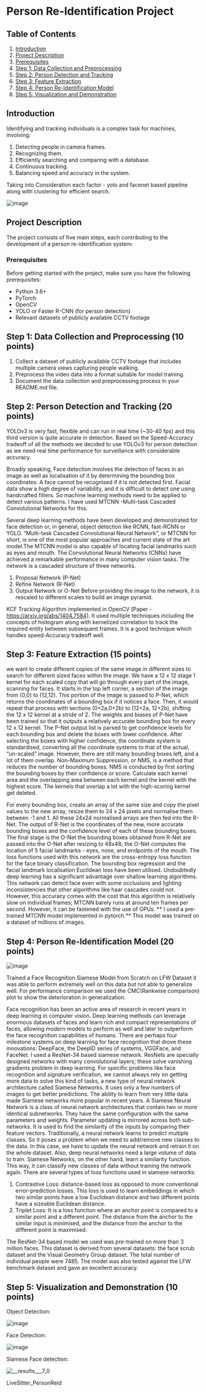 # Person Re-Identification Project

## Table of Contents
1. [Introduction](#introduction)
2. [Project Description](#project-description)
3. [Prerequisites](#prerequisites)
4. [Step 1: Data Collection and Preprocessing](#step-1-data-collection-and-preprocessing)
5. [Step 2: Person Detection and Tracking](#step-2-person-detection-and-tracking)
6. [Step 3: Feature Extraction](#step-3-feature-extraction)
7. [Step 4: Person Re-Identification Model](#step-4-person-re-identification-model)
8. [Step 5: Visualization and Demonstration](#step-5-visualization-and-demonstration)


## Introduction

Identifying and tracking individuals is a complex task for machines, involving:

1. Detecting people in camera frames.
2. Recognizing them.
3. Efficiently searching and comparing with a database.
4. Continuous tracking.
5. Balancing speed and accuracy in the system.

Taking into Consideration each factor - yolo and facenet based pipeline along with clustering for efficient search.

![image](https://github.com/Dharssini/LiveSitter_PersonReid/assets/73426538/9d968016-40aa-422d-952d-97ef8f0c2663)

## Project Description

The project consists of five main steps, each contributing to the development of a person re-identification system:

### Prerequisites

Before getting started with the project, make sure you have the following prerequisites:

- Python 3.6+
- PyTorch
- OpenCV
- YOLO or Faster R-CNN (for person detection)
- Relevant datasets of publicly available CCTV footage

## Step 1: Data Collection and Preprocessing (10 points)

1. Collect a dataset of publicly available CCTV footage that includes multiple camera views capturing people walking.
2. Preprocess the video data into a format suitable for model training.
3. Document the data collection and preprocessing process in your README.md file.

## Step 2: Person Detection and Tracking (20 points)

YOLOv3 is very fast, flexible and can run in real time (~30-40 fps) and this third version is quite accurate in
detection. Based on the Speed-Accuracy tradeoff of all the methods we decided to use YOLOv3 for person
detection as we need real time performance for surveillance with considerable accuracy.

Broadly speaking, Face detection involves the detection of faces in an image as well as localisation of it by
determining the bounding box coordinates. A face cannot be recognised if it is not detected first. Facial data
show a high degree of variability, and it is difficult to detect one using handcrafted filters. So machine learning
methods need to be applied to detect various patterns.
I have used MTCNN -Multi-task Cascaded Convolutional Networks for this.

Several deep learning methods have been developed and demonstrated for face detection or, in general,
object detection like RCNN, fast-RCNN or YOLO. “Multi-task Cascaded Convolutional Neural Network”, or MTCNN for short, is one of the most popular approaches and current state of the art model.The MTCNN model is also capable of locating facial
landmarks such as eyes and mouth. The Convolutional Neural Networks (CNNs) have achieved a remarkable performance in many computer vision tasks. The network is a cascaded structure of three networks.
1. Proposal Network (P-Net)
2. Refine Network (R-Net)
3. Output Network or O-Net
Before providing the image to the network, it is rescaled to different scales to build an image pyramid.

 KCF Tracking Algorithm implemented in OpenCV [Paper - https://arxiv.org/abs/1404.7584]. It used multiple techniques including the concepts of histogram along with kernelized correlation to track the required entity between subsequent frames. It is a good technique which handles speed-Accuracy tradeoff well.


## Step 3: Feature Extraction (15 points)

we want to create different copies of the same image in different sizes to search for different sized faces within the image.
We have a 12 x 12 stage 1 kernel for each scaled copy that will go through every part of the image, scanning for faces. It starts in the top left corner, a section of the image from (0,0) to (12,12). This portion of the image is passed to P-Net, which returns the coordinates of a bounding box if it notices a face. Then, it would repeat that process with sections (0+2a,0+2b) to (12+2a, 12+2b), shifting the 12 x 12 kernel at a stride of 2.
The weights and biases of P-Net have been trained so that it outputs a relatively accurate bounding box for every 12 x 12 kernel. The P-Net output list is parsed to get confidence levels for each bounding box and delete the boxes with lower confidence. After selecting the boxes with higher confidence, the coordinate system is standardised, converting all the coordinate systems to that of the actual, “un-scaled” image. However, there are still many bounding boxes left, and a lot of them overlap. Non-Maximum Suppression, or NMS, is a method that reduces the number of bounding boxes. NMS is conducted by first sorting the bounding boxes by their confidence or score. Calculate each kernel area and the overlapping area between each kernel and the kernel with the highest score. The kernels that overlap a lot with the high-scoring kernel get deleted.

For every bounding box, create an array of the same size and copy the pixel values to the new array, resize them to 24 x 24 pixels and normalise them between -1 and 1. All these 24x24 normalised arrays are then fed into the R-Net. The output of R-Net is the coordinates of the new, more accurate bounding boxes and the confidence level of each of these bounding boxes.
The final stage is the O-Net the bounding boxes obtained from R-Net are passed into the O-Net after resizing to 48x48; the O-Net computes the location of 5 facial landmarks - eyes, nose, and endpoints of the mouth.
The loss functions used with this network are the cross-entropy loss function for the face binary classification.
The bounding box regression and the facial landmark localisation Euclidean loss have been utilised.
Undoubtedly deep learning has a significant advantage over shallow learning algorithms. This network can detect face even with some occlusions and lighting inconsistencies that other algorithms like haar cascades could not. However, this accuracy comes with the cost that this algorithm is relatively slow on individual frames; MTCNN barely runs at around ten frames per second. However, it can be fastened with the use of GPUs.
** I used a pre-trained MTCNN model implemented in pytorch.** This model was trained on a dataset of millions of images.

## Step 4: Person Re-Identification Model (20 points)

![image](https://github.com/Dharssini/LiveSitter_PersonReid/assets/73426538/6bf4ce66-1221-40c5-b9d5-c86d850edec4)

Trained a Face Recognition Siamese Model from Scratch on LFW Dataset it was able to perform extremely well on this data but not able to generalize well. For performance comparison we used the CMC(Rankwise comparison) plot to show the deterioration in generalization.

Face recognition has been an active area of research in recent years in deep learning in computer vision.
Deep learning methods can leverage enormous datasets of faces and learn rich and compact representations
of faces, allowing modern models to perform as well and later to outperform the face recognition capabilities of
humans. There are perhaps four milestone systems on deep learning for face recognition that drove these
innovations: DeepFace, the DeepID series of systems, VGGFace, and FaceNet.
I used a ResNet-34 based siamese network. ResNets are specially designed networks with many convolutional layers; these solve vanishing gradients problem in deep learning. For specific problems like face recognition and signature verification, we cannot always rely on getting more data to solve this kind of tasks, a new type of neural network architecture called Siamese Networks. It uses only a few numbers of images to get better predictions. The ability to learn from very little data made Siamese networks more popular in recent years.
A Siamese Neural Network is a class of neural network architectures that contain two or more identical subnetworks. They have the same configuration with the same parameters and weights. Parameter updating is mirrored across both sub-networks. It is used to find the similarity of the inputs by comparing their feature vectors. Traditionally, a neural network learns to predict multiple classes. So it poses a problem when we need to add/remove new classes to the data. In this case, we have to update the neural network and retrain it on the whole dataset. Also, deep neural networks need a large volume of data to train. Siamese Networks, on the other hand, learn a similarity function. This way, it can classify new classes of data without training the network again.
There are several types of loss functions used in siamese networks:
1. Contrastive Loss: distance-based loss as opposed to more conventional error-prediction losses. This
loss is used to learn embeddings in which two similar points have a low Euclidean distance and two
different points have a sizeable Euclidean distance.
2. Triplet Loss: It is a loss function where an anchor point is compared to a similar point and a different
point. The distance from the anchor to the similar input is minimised, and the distance from the anchor
to the different point is maximised.

The ResNet-34 based model we used was pre-trained on more than 3 million faces. This dataset is derived
from several datasets: the face scrub dataset and the Visual Geometry Group dataset. The total number of
individual people were 7485. The model was also tested against the LFW benchmark dataset and gave an
excellent accuracy.

## Step 5: Visualization and Demonstration (10 points)

Object Detection:

![image](https://github.com/Dharssini/LiveSitter_PersonReid/assets/73426538/dca4d4ea-a04a-4268-a690-b9f02c6811bc)

Face Detection:

![image](https://github.com/Dharssini/LiveSitter_PersonReid/assets/73426538/6b038abb-b4e7-4b9e-95e0-02caf6c1bea2)

Siamese Face detection:

![__results___7_0](https://github.com/Dharssini/LiveSitter_PersonReid/assets/73426538/6b640ca2-04a2-48a5-9d7a-afe9dfaaa0a8)


LiveSitter_PersonReid
